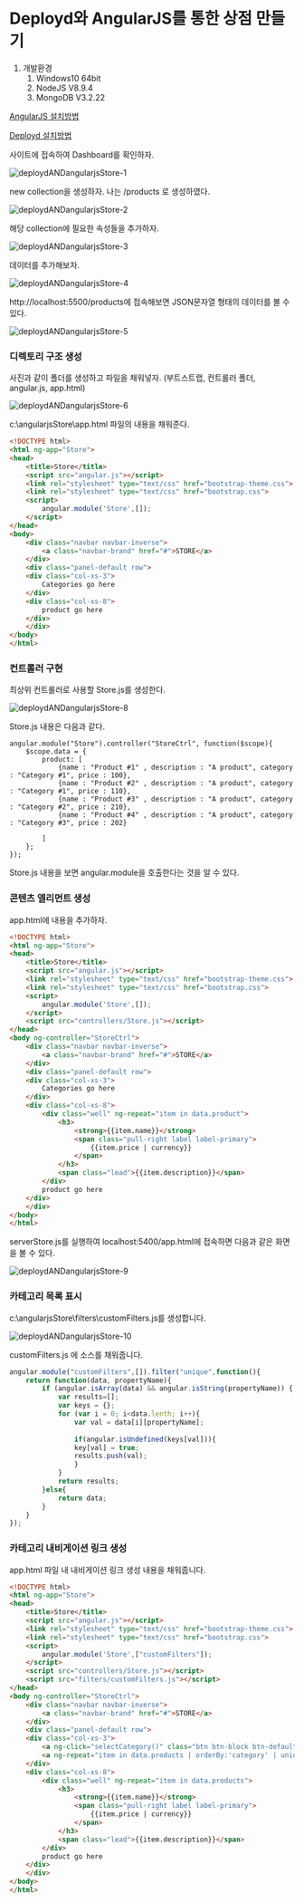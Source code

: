# Deployd와 AngularJS를 통한 상점 만들기



1. 개발환경
   1. Windows10 64bit
   2. NodeJS V8.9.4
   3. MongoDB V3.2.22



[AngularJS 설치방법]()

[Deployd 설치방법]()



사이트에 접속하여 Dashboard를 확인하자.

![deploydANDangularjsStore-1](https://user-images.githubusercontent.com/24997255/57285742-d041a080-70ee-11e9-8084-a87ddcee98e9.PNG)



new collection을 생성하자. 나는 /products 로 생성하였다. 

![deploydANDangularjsStore-2](https://user-images.githubusercontent.com/24997255/57285655-a25c5c00-70ee-11e9-8582-e3f1a11235c0.PNG)



해당 collection에 필요한 속성들을 추가하자.

![deploydANDangularjsStore-3](https://user-images.githubusercontent.com/24997255/57286206-c10f2280-70ef-11e9-97a9-0ad24d16f0eb.PNG)



데이터를 추가해보자.

![deploydANDangularjsStore-4](https://user-images.githubusercontent.com/24997255/57286263-e00db480-70ef-11e9-84ea-ab8ae6cf6e57.PNG)



http://localhost:5500/products에 접속해보면 JSON문자열 형태의 데이터를 볼 수 있다. 

![deploydANDangularjsStore-5](https://user-images.githubusercontent.com/24997255/57286369-15b29d80-70f0-11e9-980e-1504ec9dad92.PNG)



### 디렉토리 구조 생성

사진과 같이 폴더를 생성하고 파일을 채워넣자. (부트스트랩, 컨트롤러 폴더, angular.js, app.html)

![deploydANDangularjsStore-6](https://user-images.githubusercontent.com/24997255/57286997-80b0a400-70f1-11e9-823b-243ce287a40a.PNG)



c:\angularjsStore\app.html 파일의 내용을 채워준다.

~~~html
<!DOCTYPE html>
<html ng-app="Store">
<head>
	<title>Store</title>
	<script src="angular.js"></script>
	<link rel="stylesheet" type="text/css" href="bootstrap-theme.css">
	<link rel="stylesheet" type="text/css" href="bootstrap.css">
	<script>
		angular.module('Store',[]); 		
	</script>
</head>
<body>
	<div class="navbar navbar-inverse">
		<a class="navbar-brand" href="#">STORE</a>
	</div>
	<div class="panel-default row">
	<div class="col-xs-3">
		Categories go here
	</div>
	<div class="col-xs-8">
		product go here
	</div>
	</div>
</body>
</html>
~~~



### 컨트롤러 구현

최상위 컨트롤러로 사용할 Store.js를 생성한다.

![deploydANDangularjsStore-8](https://user-images.githubusercontent.com/24997255/57342213-c2d0f880-7178-11e9-9e35-d8a73d4f07f7.PNG)

Store.js 내용은 다음과 같다.

~~~
angular.module("Store").controller("StoreCtrl", function($scope){
	$scope.data = {
		product: [
			{name : "Product #1" , description : "A product", category : "Category #1", price : 100},
			{name : "Product #2" , description : "A product", category : "Category #1", price : 110},
			{name : "Product #3" , description : "A product", category : "Category #2", price : 210},
			{name : "Product #4" , description : "A product", category : "Category #3", price : 202}

		]
	};
}); 
~~~

Store.js 내용을 보면 angular.module을 호출한다는 것을 알 수 있다.



### 콘텐츠 엘리먼트 생성

app.html에 내용을 추가하자.

~~~html
<!DOCTYPE html>
<html ng-app="Store">
<head>
	<title>Store</title>
	<script src="angular.js"></script>
	<link rel="stylesheet" type="text/css" href="bootstrap-theme.css">
	<link rel="stylesheet" type="text/css" href="bootstrap.css">
	<script>
		angular.module('Store',[]); 		
	</script>
	<script src="controllers/Store.js"></script>
</head>
<body ng-controller="StoreCtrl">
	<div class="navbar navbar-inverse">
		<a class="navbar-brand" href="#">STORE</a>
	</div>
	<div class="panel-default row">
	<div class="col-xs-3">
		Categories go here
	</div>
	<div class="col-xs-8">
		<div class="well" ng-repeat="item in data.product">
			<h3>
				<strong>{{item.name}}</strong>
				<span class="pull-right label label-primary">
					{{item.price | currency}}
				</span>
			</h3>
			<span class="lead">{{item.description}}</span>
		</div>
		product go here
	</div>
	</div>
</body>
</html>
~~~



serverStore.js를 실행하여 localhost:5400/app.html에 접속하면 다음과 같은 화면을 볼 수 있다.

![deploydANDangularjsStore-9](https://user-images.githubusercontent.com/24997255/57350203-1999fa80-7198-11e9-8907-48f5efb2f83b.PNG)



### 카테고리 목록 표시

c:\angularjsStore\filters\customFilters.js를 생성합니다.

![deploydANDangularjsStore-10](https://user-images.githubusercontent.com/24997255/57353690-448a4b80-71a4-11e9-8d12-b574cbcdb2c4.PNG)





customFilters.js 에 소스를 채워줍니다.

~~~js
angular.module("customFilters",[]).filter("unique",function(){
	return function(data, propertyName){
		if (angular.isArray(data) && angular.isString(propertyName)) {
			var results=[];
			var keys = {};
			for (var i = 0; i<data.lenth; i++){
				var val = data[i][propertyName];
				
				if(angular.isUndefined(keys[val])){
				key[val] = true;
				results.push(val);
				}
			}
			return results;
		}else{
			return data;
		}
	}
});
~~~



### 카테고리 내비게이션 링크 생성

app.html 파일 내 내비게이션 링크 생성 내용을 채워줍니다.

~~~html
<!DOCTYPE html>
<html ng-app="Store">
<head>
	<title>Store</title>
	<script src="angular.js"></script>
	<link rel="stylesheet" type="text/css" href="bootstrap-theme.css">
	<link rel="stylesheet" type="text/css" href="bootstrap.css">
	<script>
		angular.module('Store',["customFilters"]); 		
	</script>
	<script src="controllers/Store.js"></script>
	<script src="filters/customFilters.js"></script>
</head>
<body ng-controller="StoreCtrl">
	<div class="navbar navbar-inverse">
		<a class="navbar-brand" href="#">STORE</a>
	</div>
	<div class="panel-default row">
	<div class="col-xs-3">
		<a ng-click="selectCategory()" class="btn btn-block btn-default btn-lg">Home</a>
		<a ng-repeat="item in data.products | orderBy:'category' | unique:'category'" ng-click="selectCategory(item)" class="btn btn-block btn-default btn-lg" >{{item}}</a>
	</div>
	<div class="col-xs-8">
		<div class="well" ng-repeat="item in data.products">
			<h3>
				<strong>{{item.name}}</strong>
				<span class="pull-right label label-primary">
					{{item.price | currency}}
				</span>
			</h3>
			<span class="lead">{{item.description}}</span>
		</div>
		product go here
	</div>
	</div>
</body>
</html>
~~~

